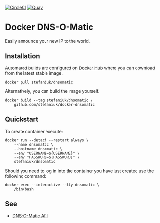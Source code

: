 [![CircleCI](https://circleci.com/gh/stefaniuk/docker-dnsomatic.svg?style=shield "CircleCI")](https://circleci.com/gh/stefaniuk/docker-dnsomatic) [![Quay](https://quay.io/repository/stefaniuk/dnsomatic/status "Quay")](https://quay.io/repository/stefaniuk/dnsomatic)

Docker DNS-O-Matic
==================

Easily announce your new IP to the world.

Installation
------------

Automated builds are configured on [Docker Hub](https://hub.docker.com/r/stefaniuk/dnsomatic/) where you can download from the latest stable image.

    docker pull stefaniuk/dnsomatic

Alternatively, you can build the image yourself.

    docker build --tag stefaniuk/dnsomatic \
        github.com/stefaniuk/docker-dnsomatic

Quickstart
----------

To create container execute:

    docker run --detach --restart always \
        --name dnsomatic \
        --hostname dnsomatic \
        --env "USERNAME=${USERNAME}" \
        --env "PASSWORD=${PASSWORD}" \
        stefaniuk/dnsomatic

Should you need to log in into the container you have just created use the following command:

    docker exec --interactive --tty dnsomatic \
        /bin/bash

See
---

- [DNS-O-Matic API](https://www.dnsomatic.com/wiki/api)
